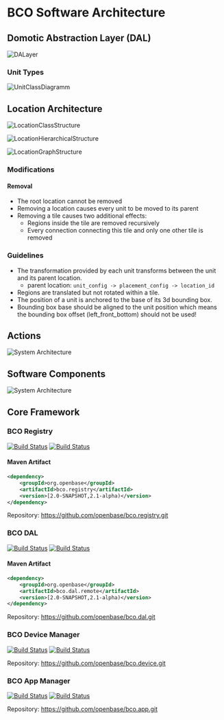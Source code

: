 # BCO Software Architecture

## Domotic Abstraction Layer (DAL)

![DALayer](/images/DALayer.png)

### Unit Types

![UnitClassDiagramm](/images/UnitClassDiagramm.png)

## Location Architecture

![LocationClassStructure](/images/LocationArchitecture_ClassStructure.png)

![LocationHierarchicalStructure](/images/LocationArchitecture_HierarchicalStructure.png)

![LocationGraphStructure](/images/LocationArchitecture_GraphStructure.png)

### Modifications

#### Removal

* The root location cannot be removed
* Removing a location causes every unit to be moved to its parent
* Removing a tile causes two additional effects:
   * Regions inside the tile are removed recursively
   * Every connection connecting this tile and only one other tile is removed

### Guidelines

* The transformation provided by each unit transforms between the unit and its parent location.
    * parent location: ```unit_config -> placement_config -> location_id```
* Regions are translated but not rotated within a tile.
* The position of a unit is anchored to the base of its 3d bounding box.
* Bounding box base should be aligned to the unit position which means the bounding box offset (left_front_bottom) should not be used!

## Actions
![System Architecture](/images/ActionStateTransitions.svg)

## Software Components

![System Architecture](/images/BCOSystemArchitecture.svg)

## Core Framework

### BCO Registry
[![Build Status](https://travis-ci.org/openbase/bco.registry.svg?branch=master)](https://travis-ci.org/openbase/bco.registry?branch=master)
[![Build Status](https://travis-ci.org/openbase/bco.registry.svg?branch=latest-stable)](https://travis-ci.org/openbase/bco.registry?branch=latest-stable)

#### Maven Artifact
```xml
<dependency>
    <groupId>org.openbase</groupId>
    <artifactId>bco.registry</artifactId>
    <version>[2.0-SNAPSHOT,2.1-alpha)</version>
</dependency>
```

Repository: <https://github.com/openbase/bco.registry.git>

### BCO DAL
[![Build Status](https://travis-ci.org/openbase/bco.dal.svg?branch=master)](https://travis-ci.org/openbase/bco.dal?branch=master)
[![Build Status](https://travis-ci.org/openbase/bco.dal.svg?branch=latest-stable)](https://travis-ci.org/openbase/bco.dal?branch=latest-stable)

#### Maven Artifact
```xml
<dependency>
    <groupId>org.openbase</groupId>
    <artifactId>bco.dal.remote</artifactId>
    <version>[2.0-SNAPSHOT,2.1-alpha)</version>
</dependency>
```

Repository: <https://github.com/openbase/bco.dal.git>

### BCO Device Manager
[![Build Status](https://travis-ci.org/openbase/bco.device.svg?branch=master)](https://travis-ci.org/openbase/bco.device?branch=master)
[![Build Status](https://travis-ci.org/openbase/bco.device.svg?branch=latest-stable)](https://travis-ci.org/openbase/bco.device?branch=latest-stable)

Repository: <https://github.com/openbase/bco.device.git>

### BCO App Manager
[![Build Status](https://travis-ci.org/openbase/bco.app.svg?branch=master)](https://travis-ci.org/openbase/bco.app?branch=master)
[![Build Status](https://travis-ci.org/openbase/bco.app.svg?branch=latest-stable)](https://travis-ci.org/openbase/bco.app?branch=latest-stable)

Repository: <https://github.com/openbase/bco.app.git>